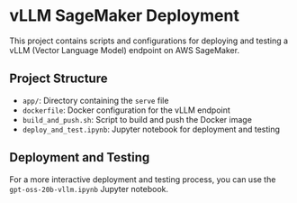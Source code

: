 # vLLM SageMaker Deployment

This project contains scripts and configurations for deploying and testing a vLLM (Vector Language Model) endpoint on AWS SageMaker.

## Project Structure

- `app/`: Directory containing the `serve` file
- `dockerfile`: Docker configuration for the vLLM endpoint
- `build_and_push.sh`: Script to build and push the Docker image
- `deploy_and_test.ipynb`: Jupyter notebook for deployment and testing


## Deployment and Testing

For a more interactive deployment and testing process, you can use the `gpt-oss-20b-vllm.ipynb` Jupyter notebook.
